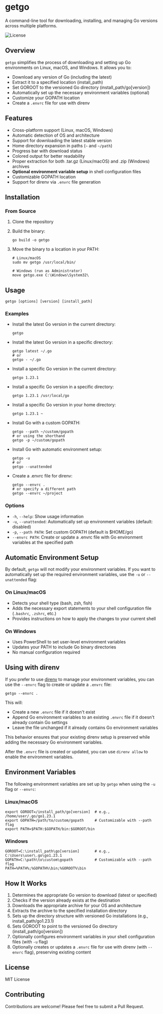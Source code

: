 # getgo

A command-line tool for downloading, installing, and managing Go versions across multiple platforms.

![License](https://img.shields.io/badge/license-MIT-blue.svg)

## Overview

`getgo` simplifies the process of downloading and setting up Go environments on Linux, macOS, and Windows. It allows you to:

- Download any version of Go (including the latest)
- Extract it to a specified location (install_path)
- Set GOROOT to the versioned Go directory (install_path/go[version])
- Automatically set up the necessary environment variables (optional)
- Customize your GOPATH location
- Create a `.envrc` file for use with direnv

## Features

- Cross-platform support (Linux, macOS, Windows)
- Automatic detection of OS and architecture
- Support for downloading the latest stable version
- Home directory expansion in paths (`~` and `~/path`)
- Progress bar with download status
- Colored output for better readability
- Proper extraction for both .tar.gz (Linux/macOS) and .zip (Windows) archives
- **Optional environment variable setup** in shell configuration files
- Customizable GOPATH location
- Support for direnv via `.envrc` file generation

## Installation

### From Source

1. Clone the repository

2. Build the binary:
   ```
   go build -o getgo
   ```

3. Move the binary to a location in your PATH:
   ```
   # Linux/macOS
   sudo mv getgo /usr/local/bin/

   # Windows (run as Administrator)
   move getgo.exe C:\Windows\System32\
   ```

## Usage

```
getgo [options] [version] [install_path]
```

### Examples

- Install the latest Go version in the current directory:
  ```
  getgo
  ```

- Install the latest Go version in a specific directory:
  ```
  getgo latest ~/.go
  # or 
  getgo - ~/.go
  ```

- Install a specific Go version in the current directory:
  ```
  getgo 1.23.1
  ```

- Install a specific Go version in a specific directory:
  ```
  getgo 1.23.1 /usr/local/go
  ```

- Install a specific Go version in your home directory:
  ```
  getgo 1.23.1 ~
  ```

- Install Go with a custom GOPATH:
  ```
  getgo --path ~/custom/gopath
  # or using the shorthand
  getgo -p ~/custom/gopath
  ```

- Install Go with automatic environment setup:
  ```
  getgo -u
  # or
  getgo --unattended
  ```

- Create a .envrc file for direnv:
  ```
  getgo --envrc .
  # or specify a different path
  getgo --envrc ~/project
  ```

### Options

- `-h`, `--help`: Show usage information
- `-u`, `--unattended`: Automatically set up environment variables (default: disabled)
- `-p`, `--path PATH`: Set custom GOPATH (default is $HOME/go)
- `--envrc PATH`: Create or update a .envrc file with Go environment variables at the specified path

## Automatic Environment Setup

By default, `getgo` will not modify your environment variables. If you want to automatically set up the required environment variables, use the `-u` or `--unattended` flag:

### On Linux/macOS

- Detects your shell type (bash, zsh, fish)
- Adds the necessary export statements to your shell configuration file (`.bashrc`, `.zshrc`, etc.)
- Provides instructions on how to apply the changes to your current shell

### On Windows

- Uses PowerShell to set user-level environment variables
- Updates your PATH to include Go binary directories
- No manual configuration required

## Using with direnv

If you prefer to use [direnv](https://direnv.net/) to manage your environment variables, you can use the `--envrc` flag to create or update a `.envrc` file:

```
getgo --envrc .
```

This will:
- Create a new `.envrc` file if it doesn't exist
- Append Go environment variables to an existing `.envrc` file if it doesn't already contain Go settings
- Leave the file unchanged if it already contains Go environment variables

This behavior ensures that your existing direnv setup is preserved while adding the necessary Go environment variables.

After the `.envrc` file is created or updated, you can use `direnv allow` to enable the environment variables.

## Environment Variables

The following environment variables are set up by `getgo` when using the `-u` flag or `--envrc`:

### Linux/macOS

```
export GOROOT=/install_path/go[version]  # e.g., /home/user/.go/go1.23.1
export GOPATH=/path/to/custom/gopath     # Customizable with --path flag
export PATH=$PATH:$GOPATH/bin:$GOROOT/bin
```

### Windows

```
GOROOT=C:\install_path\go[version]       # e.g., C:\Users\user\.go\go1.23.1
GOPATH=C:\path\to\custom\gopath          # Customizable with --path flag
PATH=%PATH%;%GOPATH%\bin;%GOROOT%\bin
```

## How It Works

1. Determines the appropriate Go version to download (latest or specified)
2. Checks if the version already exists at the destination
3. Downloads the appropriate archive for your OS and architecture
4. Extracts the archive to the specified installation directory
5. Sets up the directory structure with versioned Go installations (e.g., install_path/go1.23.1)
6. Sets GOROOT to point to the versioned Go directory (install_path/go[version])
7. Optionally configures environment variables in your shell configuration files (with `-u` flag)
8. Optionally creates or updates a `.envrc` file for use with direnv (with `--envrc` flag), preserving existing content

## License

MIT License

## Contributing

Contributions are welcome! Please feel free to submit a Pull Request. 
